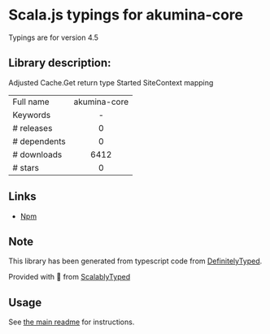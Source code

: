 
# Scala.js typings for akumina-core

Typings are for version 4.5

## Library description:
Adjusted Cache.Get return type Started SiteContext mapping

|                    |                 |
| ------------------ | :-------------: |
| Full name          | akumina-core |
| Keywords           | - |
| # releases         | 0 |
| # dependents       | 0 |
| # downloads        | 6412 |
| # stars            | 0 |

## Links
- [Npm](https://www.npmjs.com/package/akumina-core)
    


## Note
This library has been generated from typescript code from [DefinitelyTyped](https://definitelytyped.org).

Provided with :purple_heart: from [ScalablyTyped](https://github.com/oyvindberg/ScalablyTyped)

## Usage
See [the main readme](../../readme.md) for instructions.


